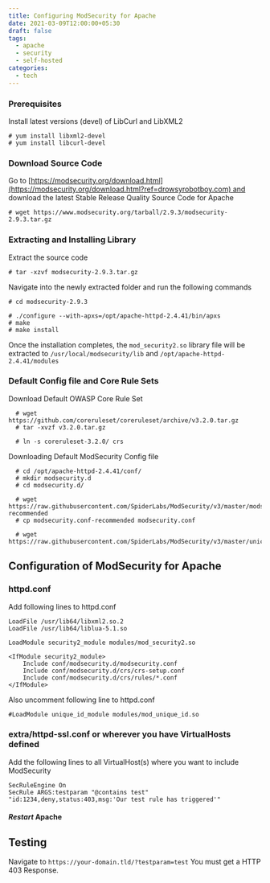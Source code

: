 ```yaml
---
title: Configuring ModSecurity for Apache
date: 2021-03-09T12:00:00+05:30
draft: false
tags:
  - apache
  - security
  - self-hosted
categories:
  - tech
---
```

### Prerequisites
Install latest versions (devel) of LibCurl and LibXML2

```
# yum install libxml2-devel
# yum install libcurl-devel
```

### Download Source Code
Go to [https://modsecurity.org/download.html](https://modsecurity.org/download.html?ref=drowsyrobotboy.com) and download the latest Stable Release Quality Source Code for Apache

```
# wget https://www.modsecurity.org/tarball/2.9.3/modsecurity-2.9.3.tar.gz
```

### Extracting and Installing Library
Extract the source code

```
# tar -xzvf modsecurity-2.9.3.tar.gz
```

Navigate into the newly extracted folder and run the following commands

```
# cd modsecurity-2.9.3

# ./configure --with-apxs=/opt/apache-httpd-2.4.41/bin/apxs
# make
# make install
```

Once the installation completes, the `mod_security2.so` library file will be extracted to `/usr/local/modsecurity/lib` and `/opt/apache-httpd-2.4.41/modules`

### Default Config file and Core Rule Sets
Download Default OWASP Core Rule Set

```
  # wget https://github.com/coreruleset/coreruleset/archive/v3.2.0.tar.gz
  # tar -xvzf v3.2.0.tar.gz

  # ln -s coreruleset-3.2.0/ crs
```

Downloading Default ModSecurity Config file

```
  # cd /opt/apache-httpd-2.4.41/conf/
  # mkdir modsecurity.d
  # cd modsecurity.d/
  
  # wget https://raw.githubusercontent.com/SpiderLabs/ModSecurity/v3/master/modsecurity.conf-recommended
  # cp modsecurity.conf-recommended modsecurity.conf

  # wget https://raw.githubusercontent.com/SpiderLabs/ModSecurity/v3/master/unicode.mapping
```

## Configuration of ModSecurity for Apache
### httpd.conf
Add following lines to httpd.conf

```
LoadFile /usr/lib64/libxml2.so.2
LoadFile /usr/lib64/liblua-5.1.so

LoadModule security2_module modules/mod_security2.so

<IfModule security2_module>
    Include conf/modsecurity.d/modsecurity.conf
    Include conf/modsecurity.d/crs/crs-setup.conf
    Include conf/modsecurity.d/crs/rules/*.conf
</IfModule>
```

Also uncomment following line to httpd.conf

```
#LoadModule unique_id_module modules/mod_unique_id.so
```

### extra/httpd-ssl.conf or wherever you have VirtualHosts defined
Add the following lines to all VirtualHost(s) where you want to include ModSecurity

```
SecRuleEngine On
SecRule ARGS:testparam "@contains test" "id:1234,deny,status:403,msg:'Our test rule has triggered'"
```
#### _Restart_ Apache
## Testing
Navigate to `https://your-domain.tld/?testparam=test` You must get a HTTP 403 Response.